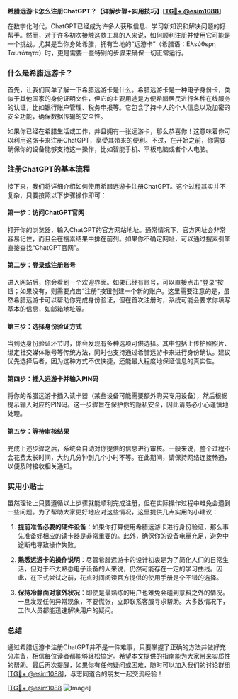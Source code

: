 **希腊远游卡怎么注册ChatGPT？【详解步骤+实用技巧】[[TG💪+ @esim1088](https://t.me/s/esim1088)]**

在数字化时代，ChatGPT已经成为许多人获取信息、学习新知识和解决问题的好帮手。然而，对于许多初次接触这款工具的人来说，如何顺利注册并使用它可能是一个挑战。尤其是当你身处希腊，拥有当地的“远游卡”（希腊语：Ελεύθερη Ταυτότητα）时，更是需要一些特别的步骤来确保一切正常运行。

### 什么是希腊远游卡？

首先，让我们简单了解一下希腊远游卡是什么。希腊远游卡是一种电子身份卡，类似于其他国家的身份证明文件，但它的主要用途是方便希腊居民进行各种在线服务的认证，比如银行账户管理、税务申报等。它包含了持卡人的个人信息以及加密的安全功能，确保数据传输的安全性。

如果你已经在希腊生活或工作，并且拥有一张远游卡，那么恭喜你！这意味着你可以利用这张卡来注册ChatGPT，享受其带来的便利。不过，在开始之前，你需要确保你的设备能够支持这一操作，比如智能手机、平板电脑或者个人电脑。

### 注册ChatGPT的基本流程

接下来，我们将详细介绍如何使用希腊远游卡注册ChatGPT。这个过程其实并不复杂，只要按照以下步骤操作即可：

#### 第一步：访问ChatGPT官网

打开你的浏览器，输入ChatGPT的官方网站地址。通常情况下，官方网址会非常容易记住，而且会在搜索结果中排在前列。如果你不确定网址，可以通过搜索引擎直接查找“ChatGPT官网”。

#### 第二步：登录或注册账号

进入网站后，你会看到一个欢迎界面。如果已经有账号，可以直接点击“登录”按钮；如果没有，则需要点击“注册”按钮创建一个新的账户。这里需要注意的是，虽然希腊远游卡可以帮助你完成身份验证，但在首次注册时，系统可能会要求你填写基本的信息，如邮箱地址等。

#### 第三步：选择身份验证方式

当到达身份验证环节时，你会发现有多种选项可供选择。其中包括上传护照照片、绑定社交媒体账号等传统方法，同时也支持通过希腊远游卡来进行身份确认。建议优先选择后者，因为这种方式不仅快捷，还能最大程度地保证信息的真实性。

#### 第四步：插入远游卡并输入PIN码

将你的希腊远游卡插入读卡器（某些设备可能需要额外购买专用设备），然后根据提示输入对应的PIN码。这一步骤旨在保护你的隐私安全，因此请务必小心谨慎地处理。

#### 第五步：等待审核结果

完成上述步骤之后，系统会自动对你提供的信息进行审核。一般来说，整个过程不会花费太长时间，大约几分钟到几个小时不等。在此期间，请保持网络连接畅通，以便及时接收相关通知。

### 实用小贴士

虽然理论上只要遵循以上步骤就能顺利完成注册，但在实际操作过程中难免会遇到一些问题。为了帮助大家更好地应对这些情况，这里提供几点实用的小建议：

1. **提前准备必要的硬件设备**：如果你打算使用希腊远游卡进行身份验证，那么事先准备好相应的读卡器是非常重要的。此外，确保你的设备电量充足，避免中途断电导致操作失败。
   
2. **熟悉远游卡的操作说明**：尽管希腊远游卡的设计初衷是为了简化人们的日常生活，但对于不太熟悉电子设备的人来说，仍然可能存在一定的学习曲线。因此，在正式尝试之前，花点时间阅读官方提供的使用手册是个不错的选择。

3. **保持冷静面对意外状况**：即使是最熟练的用户也难免会碰到意料之外的情况。一旦发现任何异常现象，不要慌张，立即联系客服寻求帮助。大多数情况下，工作人员都能迅速解决用户的疑问。

### 总结

通过希腊远游卡注册ChatGPT并不是一件难事，只要掌握了正确的方法并做好充分准备，相信每位读者都能够轻松搞定。希望本文提供的指南能为大家带来实质性的帮助。最后再次提醒，如果你有任何疑问或困难，随时可以加入我们的讨论群组[[TG💪+ @esim1088](https://t.me/s/esim1088)]，与志同道合的朋友一起交流经验！

[[TG💪+ @esim1088](https://t.me/s/esim1088) ![Image](https://i.postimg.cc/4NQfJmqS/Snipaste-2025-05-13-00-14-12.png)]